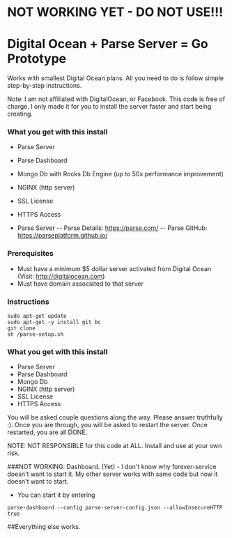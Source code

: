 # NOT WORKING YET - DO NOT USE!!!

# Digital Ocean + Parse Server =  Go Prototype

Works with smallest Digital Ocean plans. All you need to do is follow simple step-by-step instructions.

Note: I am not affiliated with DigitalOcean, or Facebook. This code is free of charge. I only made it for you to install the server faster and start being creating.

### What you get with this install
- Parse Server
- Parse Dashboard
- Mongo Db with Rocks Db Engine (up to 50x performance improvement)
- NGINX (http server)
- SSL License
- HTTPS Access

- Parse Server
-- Parse Details: https://parse.com/
-- Parse GitHub: https://parseplatform.github.io/

### Prerequisites

- Must have a minimum $5 dollar server activated from Digital Ocean (Visit: http://digitalocean.com)
- Must have domain associated to that server

### Instructions

```
sudo apt-get update
sudo apt-get -y install git bc
git clone
sh /parse-setup.sh
```

### What you get with this install
- Parse Server
- Parse Dashboard
- Mongo Db
- NGINX (http server)
- SSL License
- HTTPS Access

You will be asked couple questions along the way. Please answer truthfully :). Once you are through, you will be asked to restart the server. Once restarted, you are all DONE.


NOTE: NOT RESPONSIBLE for this code at ALL. Install and use at your own risk.


###NOT WORKING: Dashboard. (Yet) - I don't know why forever-service doesn't want to start it. My other server works with same code but now it doesn't want to start.
- You can start it by entering

```
parse-dashboard --config parse-server-config.json --allowInsecureHTTP true
```

##Everything else works.
